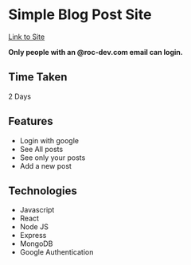 

# Simple Blog Post Site 
[Link to Site](https://rocdevblogs.netlify.app/)

**Only people with an @roc-dev.com email can login.**

## Time Taken
2 Days

## Features
* Login with google
* See All posts
* See only your posts
* Add a new post

## Technologies 
* Javascript 
* React
* Node JS 
* Express
* MongoDB
* Google Authentication 

